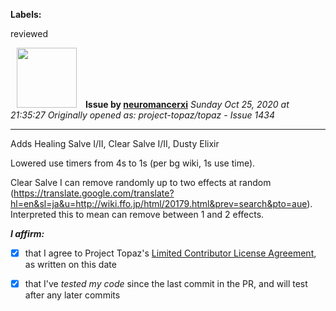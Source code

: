 **Labels:**

reviewed



<a href="https://github.com/neuromancerxi"><img src="https://avatars0.githubusercontent.com/u/3996176?v=4" width="96" height="96" hspace="10"></img></a> **Issue by [neuromancerxi](https://github.com/neuromancerxi)**
_Sunday Oct 25, 2020 at 21:35:27_
_Originally opened as: project-topaz/topaz - Issue 1434_

----

Adds Healing Salve I/II, Clear Salve I/II, Dusty Elixir

Lowered use timers from 4s to 1s (per bg wiki, 1s use time).
Clear Salve I can remove randomly up to two effects at random (https://translate.google.com/translate?hl=en&sl=ja&u=http://wiki.ffo.jp/html/20179.html&prev=search&pto=aue). Interpreted this to mean can remove between 1 and 2 effects.


<!-- place 'x' mark between square [] brackets to affirm: -->
**_I affirm:_**
- [x] that I agree to Project Topaz's [Limited Contributor License Agreement](http://project-topaz.com/blob/release/CONTRIBUTOR_AGREEMENT.md), as written on this date
- [x] that I've _tested my code_ since the last commit in the PR, and will test after any later commits


